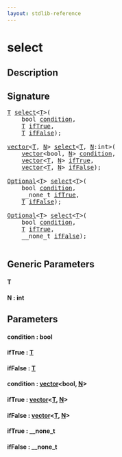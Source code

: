 ```yaml
---
layout: stdlib-reference
---
```


# select

## Description





## Signature 

<pre>
<a href="select.md#typeparam-T" class="code_type">T</a> <a href="select.md">select</a>&lt;<a href="select.md#typeparam-T" class="code_type">T</a>&gt;(
    <span class="code_keyword">bool</span> <a href="select.md#decl-condition" class="code_param">condition</a>,
    <a href="select.md#typeparam-T" class="code_type">T</a> <a href="select.md#decl-ifTrue" class="code_param">ifTrue</a>,
    <a href="select.md#typeparam-T" class="code_type">T</a> <a href="select.md#decl-ifFalse" class="code_param">ifFalse</a>);

<a href="../types/vector/index.md" class="code_type">vector</a>&lt;<a href="select.md#typeparam-T" class="code_type">T</a>, <a href="select.md#decl-N" class="code_var">N</a>&gt; <a href="select.md">select</a>&lt;<a href="select.md#typeparam-T" class="code_type">T</a>, <a href="select.md#decl-N" class="code_var">N</a>:<span class="code_keyword">int</span>&gt;(
    <a href="../types/vector/index.md" class="code_type">vector</a>&lt;<span class="code_keyword">bool</span>, <a href="select.md#decl-N" class="code_var">N</a>&gt; <a href="select.md#decl-condition" class="code_param">condition</a>,
    <a href="../types/vector/index.md" class="code_type">vector</a>&lt;<a href="select.md#typeparam-T" class="code_type">T</a>, <a href="select.md#decl-N" class="code_var">N</a>&gt; <a href="select.md#decl-ifTrue" class="code_param">ifTrue</a>,
    <a href="../types/vector/index.md" class="code_type">vector</a>&lt;<a href="select.md#typeparam-T" class="code_type">T</a>, <a href="select.md#decl-N" class="code_var">N</a>&gt; <a href="select.md#decl-ifFalse" class="code_param">ifFalse</a>);

<a href="../types/optional-0/index.md" class="code_type">Optional</a>&lt;<a href="select.md#typeparam-T" class="code_type">T</a>&gt; <a href="select.md">select</a>&lt;<a href="select.md#typeparam-T" class="code_type">T</a>&gt;(
    <span class="code_keyword">bool</span> <a href="select.md#decl-condition" class="code_param">condition</a>,
    __none_t <a href="select.md#decl-ifTrue" class="code_param">ifTrue</a>,
    <a href="select.md#typeparam-T" class="code_type">T</a> <a href="select.md#decl-ifFalse" class="code_param">ifFalse</a>);

<a href="../types/optional-0/index.md" class="code_type">Optional</a>&lt;<a href="select.md#typeparam-T" class="code_type">T</a>&gt; <a href="select.md">select</a>&lt;<a href="select.md#typeparam-T" class="code_type">T</a>&gt;(
    <span class="code_keyword">bool</span> <a href="select.md#decl-condition" class="code_param">condition</a>,
    <a href="select.md#typeparam-T" class="code_type">T</a> <a href="select.md#decl-ifTrue" class="code_param">ifTrue</a>,
    __none_t <a href="select.md#decl-ifFalse" class="code_param">ifFalse</a>);

</pre>

## Generic Parameters

####  <a id="typeparam-T"></a>T
####  <a id="decl-N"></a>N  : int

## Parameters

####  <a id="decl-condition"></a>condition  : bool
####  <a id="decl-ifTrue"></a>ifTrue  : [T](select.md#typeparam-T)
####  <a id="decl-ifFalse"></a>ifFalse  : [T](select.md#typeparam-T)
####  <a id="decl-condition"></a>condition  : [vector](../types/vector/index.md)\<bool, [N](../types/vector/index.md#decl-N)\>
####  <a id="decl-ifTrue"></a>ifTrue  : [vector](../types/vector/index.md)\<[T](../types/vector/index.md#typeparam-T), [N](../types/vector/index.md#decl-N)\>
####  <a id="decl-ifFalse"></a>ifFalse  : [vector](../types/vector/index.md)\<[T](../types/vector/index.md#typeparam-T), [N](../types/vector/index.md#decl-N)\>
####  <a id="decl-ifTrue"></a>ifTrue  : \_\_none\_t
####  <a id="decl-ifFalse"></a>ifFalse  : \_\_none\_t


<script>
// Fix .md links to .html when on ReadTheDocs
if (window.location.hostname.includes('readthedocs') || 
    window.location.hostname.includes('rtfd.io')) {
  document.addEventListener('DOMContentLoaded', function() {
    const links = document.querySelectorAll('a');
    links.forEach(link => {
      if (link.getAttribute('href') && link.getAttribute('href').endsWith('.md')) {
        link.href = link.href.replace(/\.md($|#|\?)/, '.html$1');
      }
    });
  });
}
</script>
